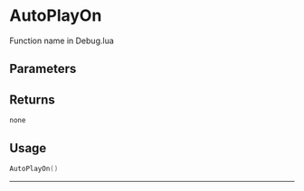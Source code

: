 # AutoPlayOn

Function name in Debug.lua

## Parameters

## Returns

`none`

## Usage

```lua
AutoPlayOn()
```

---
